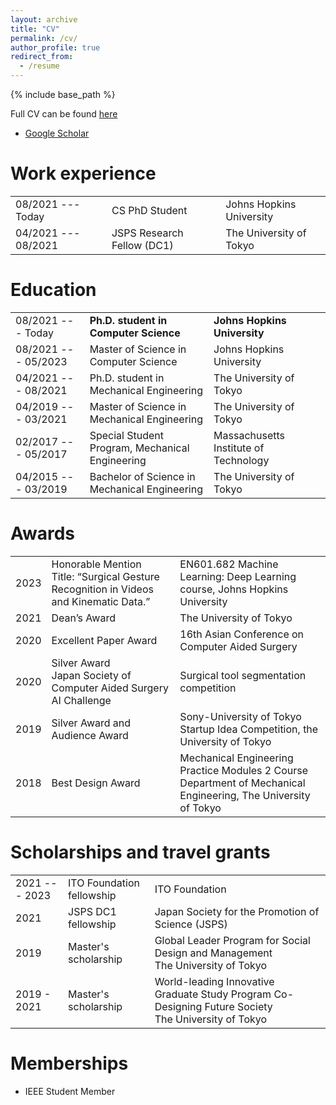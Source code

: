 ```yaml
---
layout: archive
title: "CV"
permalink: /cv/
author_profile: true
redirect_from:
  - /resume
---
```


{% include base_path %}

Full CV can be found [here](/files/Resume_Hisashi.pdf)
- [Google Scholar](https://scholar.google.com/citations?user=mk4sVC8AAAAJ)

Work experience
===============

|     |     |     |
| --- | --- | --- |
|08/2021 --- Today| CS PhD Student | Johns Hopkins University |
|04/2021 --- 08/2021| JSPS Research Fellow (DC1) | The University of Tokyo |

Education 
=========

|     |     |     |
| --- | --- | --- |
|08/2021 --- Today|**Ph.D. student in Computer Science** | **Johns Hopkins University**|
|08/2021 --- 05/2023| Master of Science in Computer Science | Johns Hopkins University|
|04/2021 --- 08/2021|Ph.D. student in Mechanical Engineering | The University of Tokyo|
|04/2019 --- 03/2021| Master of Science in Mechanical Engineering | The University of Tokyo|
|02/2017 --- 05/2017| Special Student Program, Mechanical Engineering|Massachusetts Institute of Technology|
|04/2015 --- 03/2019| Bachelor of Science in Mechanical Engineering | The University of Tokyo|


Awards
======

|     |     |     |
| --- | --- | --- |
|2023| Honorable Mention <br> Title: “Surgical Gesture Recognition in Videos and Kinematic Data.”| EN601.682 Machine Learning: Deep Learning course, Johns Hopkins University| 
|2021|  Dean’s Award | The University of Tokyo |
|2020| Excellent Paper Award | 16th Asian Conference on Computer Aided Surgery |
|2020| Silver Award <br>Japan Society of Computer Aided Surgery AI Challenge | Surgical tool segmentation competition |
|2019| Silver Award and Audience Award | Sony-University of Tokyo Startup Idea Competition, the University of Tokyo |
|2018| Best Design Award |Mechanical Engineering Practice Modules 2 Course <br> Department of Mechanical Engineering, The University of Tokyo| 


Scholarships and travel grants
======

|     |     |     |
| --- | --- | --- |
|2021 --- 2023| ITO Foundation fellowship | ITO Foundation |
|2021| JSPS DC1 fellowship  | Japan Society for the Promotion of Science (JSPS) |
|2019| Master's scholarship | Global Leader Program for Social Design and Management <br> The University of Tokyo |
|2019 - 2021| Master's scholarship | World-leading Innovative Graduate Study Program Co-Designing Future Society <br> The University of Tokyo   |


Memberships 
======
* IEEE Student Member